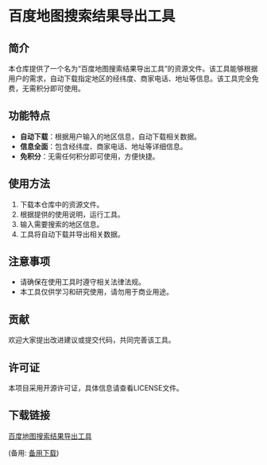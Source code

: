 # 百度地图搜索结果导出工具

## 简介

本仓库提供了一个名为“百度地图搜索结果导出工具”的资源文件。该工具能够根据用户的需求，自动下载指定地区的经纬度、商家电话、地址等信息。该工具完全免费，无需积分即可使用。

## 功能特点

- **自动下载**：根据用户输入的地区信息，自动下载相关数据。
- **信息全面**：包含经纬度、商家电话、地址等详细信息。
- **免积分**：无需任何积分即可使用，方便快捷。

## 使用方法

1. 下载本仓库中的资源文件。
2. 根据提供的使用说明，运行工具。
3. 输入需要搜索的地区信息。
4. 工具将自动下载并导出相关数据。

## 注意事项

- 请确保在使用工具时遵守相关法律法规。
- 本工具仅供学习和研究使用，请勿用于商业用途。

## 贡献

欢迎大家提出改进建议或提交代码，共同完善该工具。

## 许可证

本项目采用开源许可证，具体信息请查看LICENSE文件。

## 下载链接
[百度地图搜索结果导出工具](https://pan.quark.cn/s/076958da32b7) 

(备用: [备用下载](https://pan.baidu.com/s/1X_1cAtCbza1nln_6oVlumg?pwd=1234))
